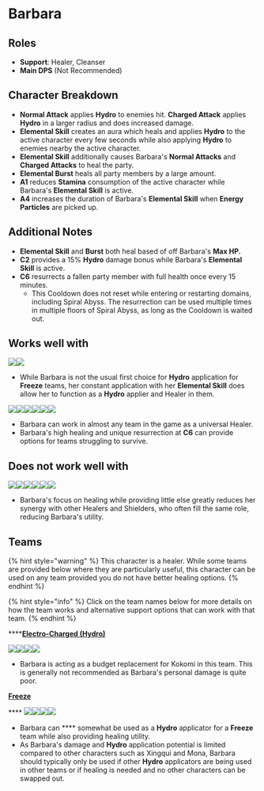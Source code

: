 # Barbara

## Roles

* **Support**: Healer, Cleanser
* **Main DPS** (Not Recommended)

## Character Breakdown

* **Normal Attack** applies **Hydro** to enemies hit. **Charged Attack** applies **Hydro** in a larger radius and does increased damage.&#x20;
* **Elemental Skill** creates an aura which heals and applies **Hydro** to the active character every few seconds while also applying **Hydro** to enemies nearby the active character.
* **Elemental Skill** additionally causes Barbara's **Normal Attacks** and **Charged Attacks** to heal the party.&#x20;
* **Elemental Burst** heals all party members by a large amount.&#x20;
* **A1** reduces **Stamina** consumption of the active character while Barbara's **Elemental Skill** is active.
* **A4** increases the duration of Barbara's **Elemental Skill** when **Energy Particles** are picked up.

## Additional Notes

* **Elemental Skill** and **Burst** both heal based of off Barbara's **Max HP.**
* **C2** provides a 15% **Hydro** damage bonus while Barbara's **Elemental Skill** is active.
* **C6** resurrects a fallen party member with full health once every 15 minutes.
  * This Cooldown does not reset while entering or restarting domains, including Spiral Abyss. The resurrection can be used multiple times in multiple floors of Spiral Abyss, as long as the Cooldown is waited out.

## Works well with

![](../../.gitbook/assets/UI\_AvatarIcon\_Ganyu.png)![](../../.gitbook/assets/UI\_AvatarIcon\_Ayaka.png)

* While Barbara is not the usual first choice for **Hydro** application for **Freeze** teams, her constant application with her **Elemental Skill** does allow her to function as a **Hydro** applier and Healer in them.

![](../../.gitbook/assets/Element\_Anemo.webp)![](../../.gitbook/assets/Element\_Cryo.webp)![](../../.gitbook/assets/Element\_Electro.webp)![](../../.gitbook/assets/Element\_Geo.webp)![](../../.gitbook/assets/Element\_Hydro.webp)![](../../.gitbook/assets/Element\_Pyro.webp)

* Barbara can work in almost any team in the game as a universal Healer.
* Barbara's high healing and unique resurrection at **C6** can provide options for teams struggling to survive.

## Does not work well with

&#x20;![](../../.gitbook/assets/UI\_AvatarIcon\_Zhongli.png)![](../../.gitbook/assets/UI\_AvatarIcon\_Bennett.png)![](../../.gitbook/assets/UI\_AvatarIcon\_Diona.png)![](../../.gitbook/assets/UI\_AvatarIcon\_Jean.png)![](../../.gitbook/assets/UI\_AvatarIcon\_Sayu.png)![](../../.gitbook/assets/UI\_AvatarIcon\_Qiqi.png)

* Barbara's focus on healing while providing little else greatly reduces her synergy with other Healers and Shielders, who often fill the same role, reducing Barbara's utility.&#x20;

## Teams

{% hint style="warning" %}
This character is a healer. While some teams are provided below where they are particularly useful, this character can be used on any team provided you do not have better healing options.
{% endhint %}

{% hint style="info" %}
Click on the team names below for more details on how the team works and alternative support options that can work with that team.
{% endhint %}

****[**Electro-Charged (Hydro)**](../../teams/electro-charged-hydro.md)

![](../../.gitbook/assets/UI\_AvatarIcon\_Barbara.png)![](../../.gitbook/assets/UI\_AvatarIcon\_Beidou.png)![](../../.gitbook/assets/UI\_AvatarIcon\_Fischl.png)![](../../.gitbook/assets/UI\_AvatarIcon\_Sucrose.png)

* Barbara is acting as a budget replacement for Kokomi in this team. This is generally not recommended as Barbara's personal damage is quite poor.

****[**Freeze**](../../teams/freeze.md)****

&#x20;**** ![](../../.gitbook/assets/UI\_AvatarIcon\_Ayaka.png)****![](../../.gitbook/assets/UI\_AvatarIcon\_Barbara.png)****![](../../.gitbook/assets/UI\_AvatarIcon\_Kazuha.png)****![](../../.gitbook/assets/UI\_AvatarIcon\_Kaeya.png)****

* Barbara can **** somewhat be used as a **Hydro** applicator for a **Freeze** team while also providing healing utility.
* As Barbara's damage and **Hydro** application potential is limited compared to other characters such as Xingqui and Mona, Barbara should typically only be used if other **Hydro** applicators are being used in other teams or if healing is needed and no other characters can be swapped out.
